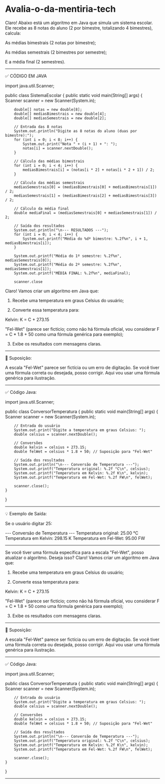 # Avalia-o-da-mentiria-tech

Claro! Abaixo está um algoritmo em Java que simula um sistema escolar. Ele recebe as 8 notas do aluno (2 por bimestre, totalizando 4 bimestres), calcula:

As médias bimestrais (2 notas por bimestre);

As médias semestrais (2 bimestres por semestre);

E a média final (2 semestres).



---

✅ CÓDIGO EM JAVA

import java.util.Scanner;

public class SistemaEscolar {
    public static void main(String[] args) {
        Scanner scanner = new Scanner(System.in);

        double[] notas = new double[8];
        double[] mediasBimestrais = new double[4];
        double[] mediasSemestrais = new double[2];

        // Entrada das 8 notas
        System.out.println("Digite as 8 notas do aluno (duas por bimestre):");
        for (int i = 0; i < 8; i++) {
            System.out.print("Nota " + (i + 1) + ": ");
            notas[i] = scanner.nextDouble();
        }

        // Cálculo das médias bimestrais
        for (int i = 0; i < 4; i++) {
            mediasBimestrais[i] = (notas[i * 2] + notas[i * 2 + 1]) / 2;
        }

        // Cálculo das médias semestrais
        mediasSemestrais[0] = (mediasBimestrais[0] + mediasBimestrais[1]) / 2;
        mediasSemestrais[1] = (mediasBimestrais[2] + mediasBimestrais[3]) / 2;

        // Cálculo da média final
        double mediaFinal = (mediasSemestrais[0] + mediasSemestrais[1]) / 2;

        // Saída dos resultados
        System.out.println("\n--- RESULTADOS ---");
        for (int i = 0; i < 4; i++) {
            System.out.printf("Média do %dº bimestre: %.2f%n", i + 1, mediasBimestrais[i]);
        }

        System.out.printf("Média do 1º semestre: %.2f%n", mediasSemestrais[0]);
        System.out.printf("Média do 2º semestre: %.2f%n", mediasSemestrais[1]);
        System.out.printf("MÉDIA FINAL: %.2f%n", mediaFinal);

        scanner.close

Claro! Vamos criar um algoritmo em Java que:

1. Recebe uma temperatura em graus Celsius do usuário;


2. Converte essa temperatura para:

Kelvin: K = C + 273.15

"Fel-Wet" (parece ser fictício; como não há fórmula oficial, vou considerar F = C * 1.8 + 50 como uma fórmula genérica para exemplo);



3. Exibe os resultados com mensagens claras.




---

🧠 Suposição:

A escala "Fel-Wet" parece ser fictícia ou um erro de digitação. Se você tiver uma fórmula correta ou desejada, posso corrigir. Aqui vou usar uma fórmula genérica para ilustração.


---

✅ Código Java:

import java.util.Scanner;

public class ConversorTemperatura {
    public static void main(String[] args) {
        Scanner scanner = new Scanner(System.in);

        // Entrada do usuário
        System.out.print("Digite a temperatura em graus Celsius: ");
        double celsius = scanner.nextDouble();

        // Conversões
        double kelvin = celsius + 273.15;
        double felWet = celsius * 1.8 + 50; // Suposição para "Fel-Wet"

        // Saída dos resultados
        System.out.println("\n--- Conversão de Temperatura ---");
        System.out.printf("Temperatura original: %.2f °C\n", celsius);
        System.out.printf("Temperatura em Kelvin: %.2f K\n", kelvin);
        System.out.printf("Temperatura em Fel-Wet: %.2f FW\n", felWet);

        scanner.close();
    }
}


---

💡 Exemplo de Saída:

Se o usuário digitar 25:

--- Conversão de Temperatura ---
Temperatura original: 25.00 °C
Temperatura em Kelvin: 298.15 K
Temperatura em Fel-Wet: 95.00 FW


---

Se você tiver uma fórmula específica para a escala "Fel-Wet", posso atualizar o algoritmo. Deseja isso?
Claro! Vamos criar um algoritmo em Java que:

1. Recebe uma temperatura em graus Celsius do usuário;


2. Converte essa temperatura para:

Kelvin: K = C + 273.15

"Fel-Wet" (parece ser fictício; como não há fórmula oficial, vou considerar F = C * 1.8 + 50 como uma fórmula genérica para exemplo);



3. Exibe os resultados com mensagens claras.




---

🧠 Suposição:

A escala "Fel-Wet" parece ser fictícia ou um erro de digitação. Se você tiver uma fórmula correta ou desejada, posso corrigir. Aqui vou usar uma fórmula genérica para ilustração.


---

✅ Código Java:

import java.util.Scanner;

public class ConversorTemperatura {
    public static void main(String[] args) {
        Scanner scanner = new Scanner(System.in);

        // Entrada do usuário
        System.out.print("Digite a temperatura em graus Celsius: ");
        double celsius = scanner.nextDouble();

        // Conversões
        double kelvin = celsius + 273.15;
        double felWet = celsius * 1.8 + 50; // Suposição para "Fel-Wet"

        // Saída dos resultados
        System.out.println("\n--- Conversão de Temperatura ---");
        System.out.printf("Temperatura original: %.2f °C\n", celsius);
        System.out.printf("Temperatura em Kelvin: %.2f K\n", kelvin);
        System.out.printf("Temperatura em Fel-Wet: %.2f FW\n", felWet);

        scanner.close();
    }
}


---


